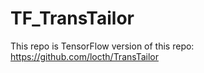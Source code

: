 # TF_TransTailor


This repo is TensorFlow version of this repo: https://github.com/locth/TransTailor
